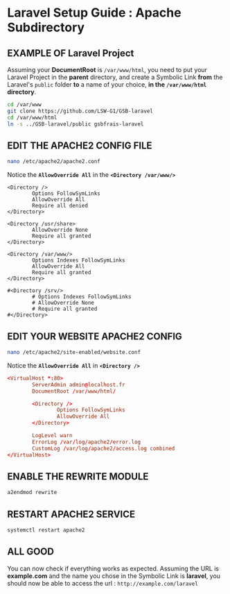 # Laravel Setup Guide : Apache Subdirectory

## EXAMPLE OF Laravel Project

Assuming your **DocumentRoot** is `/var/www/html`, you need to put your Laravel Project in the **parent** directory, and create a Symbolic Link **from** the Laravel's `public` folder **to** a name of your choice, **in the `/var/www/html` directory**.

```bash
cd /var/www
git clone https://github.com/LSW-G1/GSB-laravel
cd /var/www/html
ln -s ../GSB-laravel/public gsbfrais-laravel
```

## EDIT THE APACHE2 CONFIG FILE

```bash
nano /etc/apache2/apache2.conf
```

Notice the **`AllowOverride All`** in the **`<Directory /var/www/>`**

```config
<Directory />
        Options FollowSymLinks
        AllowOverride All
        Require all denied
</Directory>

<Directory /usr/share>
        AllowOverride None
        Require all granted
</Directory>

<Directory /var/www/>
        Options Indexes FollowSymLinks
        AllowOverride All
        Require all granted
</Directory>

#<Directory /srv/>
        # Options Indexes FollowSymLinks
        # AllowOverride None
        # Require all granted
#</Directory>
```

## EDIT YOUR WEBSITE APACHE2 CONFIG

```bash
nano /etc/apache2/site-enabled/website.conf
```

Notice the **`AllowOverride All`** in **`<Directory />`**

```conf
<VirtualHost *:80>
        ServerAdmin admin@localhost.fr
        DocumentRoot /var/www/html/

        <Directory />
                Options FollowSymLinks
                AllowOverride All
        </Directory>

        LogLevel warn
        ErrorLog /var/log/apache2/error.log
        CustomLog /var/log/apache2/access.log combined
</VirtualHost>
```

## ENABLE THE REWRITE MODULE

```bash
a2endmod rewrite
```

## RESTART APACHE2 SERVICE

```bash
systemctl restart apache2
```

## ALL GOOD

You can now check if everything works as expected. Assuming the URL is **example.com** and the name you chose in the Symbolic Link is **laravel**, you should now be able to access the url : `http://example.com/laravel`
